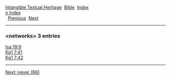 [Intangible Textual Heritage](../../index)  [Bible](../index) 
[Index](index)   
[n Index](_n_)  
  [Previous](c07825)  [Next](c07827) 

------------------------------------------------------------------------

### &lt;networks&gt; 3 entries

[Isa 19:9](../kjv/isa019.htm#009)  
[Kg1 7:41](../kjv/kg1007.htm#041)  
[Kg1 7:42](../kjv/kg1007.htm#042)  

------------------------------------------------------------------------

[Next: never (86)](c07827)
